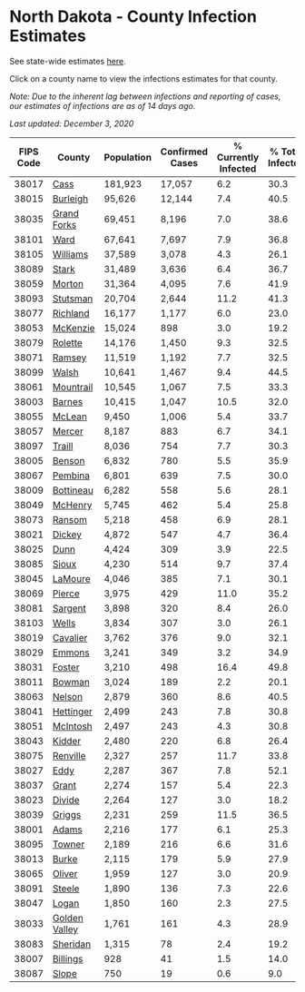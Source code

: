 # North Dakota - County Infection Estimates

See state-wide estimates [here](/infections/us-nd).

Click on a county name to view the infections estimates for that county.

*Note: Due to the inherent lag between infections and reporting of cases, our estimates of infections are as of 14 days ago.*

*Last updated: December 3, 2020*

|   FIPS Code |                         County |   Population |   Confirmed Cases |   % Currently Infected |   % Total Infected |
|-------------|--------------------------------|--------------|-------------------|------------------------|--------------------|
|       38017 |                   [Cass](cass) |      181,923 |            17,057 |                    6.2 |               30.3 |
|       38015 |           [Burleigh](burleigh) |       95,626 |            12,144 |                    7.4 |               40.5 |
|       38035 |     [Grand Forks](grand-forks) |       69,451 |             8,196 |                    7.0 |               38.6 |
|       38101 |                   [Ward](ward) |       67,641 |             7,697 |                    7.9 |               36.8 |
|       38105 |           [Williams](williams) |       37,589 |             3,078 |                    4.3 |               26.1 |
|       38089 |                 [Stark](stark) |       31,489 |             3,636 |                    6.4 |               36.7 |
|       38059 |               [Morton](morton) |       31,364 |             4,095 |                    7.6 |               41.9 |
|       38093 |           [Stutsman](stutsman) |       20,704 |             2,644 |                   11.2 |               41.3 |
|       38077 |           [Richland](richland) |       16,177 |             1,177 |                    6.0 |               23.0 |
|       38053 |           [McKenzie](mckenzie) |       15,024 |               898 |                    3.0 |               19.2 |
|       38079 |             [Rolette](rolette) |       14,176 |             1,450 |                    9.3 |               32.5 |
|       38071 |               [Ramsey](ramsey) |       11,519 |             1,192 |                    7.7 |               32.5 |
|       38099 |                 [Walsh](walsh) |       10,641 |             1,467 |                    9.4 |               44.5 |
|       38061 |         [Mountrail](mountrail) |       10,545 |             1,067 |                    7.5 |               33.3 |
|       38003 |               [Barnes](barnes) |       10,415 |             1,047 |                   10.5 |               32.0 |
|       38055 |               [McLean](mclean) |        9,450 |             1,006 |                    5.4 |               33.7 |
|       38057 |               [Mercer](mercer) |        8,187 |               883 |                    6.7 |               34.1 |
|       38097 |               [Traill](traill) |        8,036 |               754 |                    7.7 |               30.3 |
|       38005 |               [Benson](benson) |        6,832 |               780 |                    5.5 |               35.9 |
|       38067 |             [Pembina](pembina) |        6,801 |               639 |                    7.5 |               30.0 |
|       38009 |         [Bottineau](bottineau) |        6,282 |               558 |                    5.6 |               28.1 |
|       38049 |             [McHenry](mchenry) |        5,745 |               462 |                    5.4 |               25.8 |
|       38073 |               [Ransom](ransom) |        5,218 |               458 |                    6.9 |               28.1 |
|       38021 |               [Dickey](dickey) |        4,872 |               547 |                    4.7 |               36.4 |
|       38025 |                   [Dunn](dunn) |        4,424 |               309 |                    3.9 |               22.5 |
|       38085 |                 [Sioux](sioux) |        4,230 |               514 |                    9.7 |               37.4 |
|       38045 |             [LaMoure](lamoure) |        4,046 |               385 |                    7.1 |               30.1 |
|       38069 |               [Pierce](pierce) |        3,975 |               429 |                   11.0 |               35.2 |
|       38081 |             [Sargent](sargent) |        3,898 |               320 |                    8.4 |               26.0 |
|       38103 |                 [Wells](wells) |        3,834 |               307 |                    3.0 |               26.1 |
|       38019 |           [Cavalier](cavalier) |        3,762 |               376 |                    9.0 |               32.1 |
|       38029 |               [Emmons](emmons) |        3,241 |               349 |                    3.2 |               34.9 |
|       38031 |               [Foster](foster) |        3,210 |               498 |                   16.4 |               49.8 |
|       38011 |               [Bowman](bowman) |        3,024 |               189 |                    2.2 |               20.1 |
|       38063 |               [Nelson](nelson) |        2,879 |               360 |                    8.6 |               40.5 |
|       38041 |         [Hettinger](hettinger) |        2,499 |               243 |                    7.8 |               30.8 |
|       38051 |           [McIntosh](mcintosh) |        2,497 |               243 |                    4.3 |               30.8 |
|       38043 |               [Kidder](kidder) |        2,480 |               220 |                    6.8 |               26.4 |
|       38075 |           [Renville](renville) |        2,327 |               257 |                   11.7 |               33.8 |
|       38027 |                   [Eddy](eddy) |        2,287 |               367 |                    7.8 |               52.1 |
|       38037 |                 [Grant](grant) |        2,274 |               157 |                    5.4 |               22.3 |
|       38023 |               [Divide](divide) |        2,264 |               127 |                    3.0 |               18.2 |
|       38039 |               [Griggs](griggs) |        2,231 |               259 |                   11.5 |               36.5 |
|       38001 |                 [Adams](adams) |        2,216 |               177 |                    6.1 |               25.3 |
|       38095 |               [Towner](towner) |        2,189 |               216 |                    6.6 |               31.6 |
|       38013 |                 [Burke](burke) |        2,115 |               179 |                    5.9 |               27.9 |
|       38065 |               [Oliver](oliver) |        1,959 |               127 |                    3.0 |               20.9 |
|       38091 |               [Steele](steele) |        1,890 |               136 |                    7.3 |               22.6 |
|       38047 |                 [Logan](logan) |        1,850 |               160 |                    2.3 |               27.5 |
|       38033 | [Golden Valley](golden-valley) |        1,761 |               161 |                    4.3 |               28.9 |
|       38083 |           [Sheridan](sheridan) |        1,315 |                78 |                    2.4 |               19.2 |
|       38007 |           [Billings](billings) |          928 |                41 |                    1.5 |               14.0 |
|       38087 |                 [Slope](slope) |          750 |                19 |                    0.6 |                9.0 |
